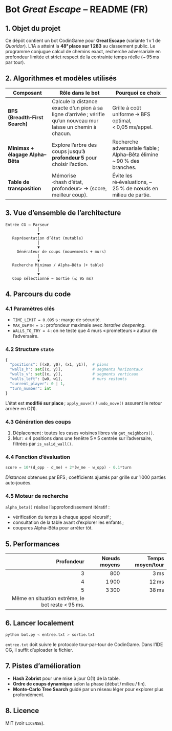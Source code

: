 # Bot *Great Escape* – README (FR)

## 1. Objet du projet

Ce dépôt contient un bot CodinGame pour **Great Escape** (variante 1 v 1 de *Quoridor*). L’IA a atteint la **48ᵉ place sur 1 283** au classement public. Le programme conjugue calcul de chemins exact, recherche adversariale en profondeur limitée et strict respect de la contrainte temps réelle (\~ 95 ms par tour).

## 2. Algorithmes et modèles utilisés

| Composant                        | Rôle dans le bot                                                                                                 | Pourquoi ce choix                                                        |
| -------------------------------- | ---------------------------------------------------------------------------------------------------------------- | ------------------------------------------------------------------------ |
| **BFS (Breadth‑First Search)**   | Calcule la distance exacte d’un pion à sa ligne d’arrivée ; vérifie qu’un nouveau mur laisse un chemin à chacun. | Grille à coût uniforme → BFS optimal, < 0,05 ms/appel.                   |
| **Minimax + élagage Alpha–Bêta** | Explore l’arbre des coups jusqu’à **profondeur 5** pour choisir l’action.                                        | Recherche adversariale fiable ; Alpha–Bêta élimine \~ 90 % des branches. |
| **Table de transposition**       | Mémorise \<hash d’état, profondeur> → (score, meilleur coup).                                                    | Évite les ré‑évaluations, –25 % de nœuds en milieu de partie.            |

## 3. Vue d’ensemble de l’architecture

```text
Entrée CG → Parseur
              │
              ▼
   Représentation d’état (mutable)
              │
              ▼
     Générateur de coups (mouvements + murs)
              │
              ▼
   Recherche Minimax / Alpha–Bêta (+ table)
              │
              ▼
   Coup sélectionné → Sortie (⩽ 95 ms)
```

## 4. Parcours du code

### 4.1 Paramètres clés

* `TIME_LIMIT = 0.095` s : marge de sécurité.<br>
* `MAX_DEPTH = 5` : profondeur maximale avec *iterative deepening*.<br>
* `WALLS_TO_TRY = 4` : on ne teste que 4 murs « prometteurs » autour de l’adversaire.

### 4.2 Structure `state`

```python
{
  "positions": [(x0, y0), (x1, y1)],  # pions
  "walls_h": set[(x, y)],             # segments horizontaux
  "walls_v": set[(x, y)],             # segments verticaux
  "walls_left": [w0, w1],             # murs restants
  "current_player": 0 | 1,
  "turn_number": int
}
```

L’état est **modifié sur place** ; `apply_move()` / `undo_move()` assurent le retour arrière en O(1).

### 4.3 Génération des coups

1. Déplacement : toutes les cases voisines libres via `get_neighbors()`.
2. Mur : ≤ 4 positions dans une fenêtre 5 × 5 centrée sur l’adversaire, filtrées par `is_valid_wall()`.

### 4.4 Fonction d’évaluation

```python
score = 10*(d_opp - d_me) + 2*(w_me - w_opp) - 0.1*turn
```

*Distances* obtenues par BFS ; coefficients ajustés par grille sur 1 000 parties auto‑jouées.

### 4.5 Moteur de recherche

`alpha_beta()` réalise l’approfondissement itératif :

* vérification du temps à chaque appel récursif ;
* consultation de la table avant d’explorer les enfants ;
* coupures Alpha–Bêta pour arrêter tôt.

## 5. Performances

|                                       Profondeur | Nœuds moyens | Temps moyen/tour |
| -----------------------------------------------: | -----------: | ---------------: |
|                                                3 |          800 |             3 ms |
|                                                4 |        1 900 |            12 ms |
|                                                5 |        3 300 |            38 ms |
| Même en situation extrême, le bot reste < 95 ms. |              |                  |

## 6. Lancer localement

```bash
python bot.py < entree.txt > sortie.txt
```

`entree.txt` doit suivre le protocole tour‑par‑tour de CodinGame. Dans l’IDE CG, il suffit d’uploader le fichier.

## 7. Pistes d’amélioration

* **Hash Zobrist** pour une mise à jour O(1) de la table.
* **Ordre de coups dynamique** selon la phase (début / milieu / fin).
* **Monte‑Carlo Tree Search** guidé par un réseau léger pour explorer plus profondément.

## 8. Licence

MIT (voir `LICENSE`).
